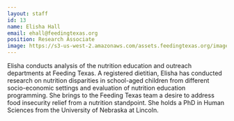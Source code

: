 ```yaml
---
layout: staff
id: 13
name: Elisha Hall
email: ehall@feedingtexas.org
position: Research Associate
image: https://s3-us-west-2.amazonaws.com/assets.feedingtexas.org/images/staff/elisha-hall.JPG
---
```

Elisha conducts analysis of the nutrition education and outreach departments at Feeding Texas. A registered dietitian, Elisha has conducted research on nutrition disparities in school-aged children from different socio-economic settings and evaluation of nutrition education programming. She brings to the Feeding Texas team a desire to address food insecurity relief from a nutrition standpoint. She holds a PhD in Human Sciences from the University of Nebraska at Lincoln.
